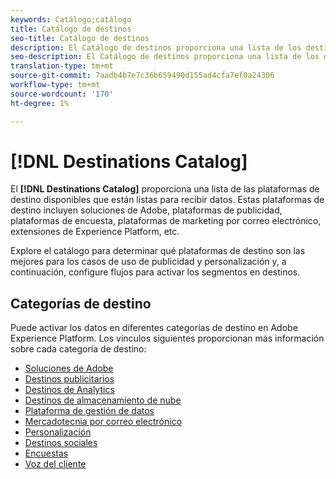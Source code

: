 ```yaml
---
keywords: Catálogo;catálogo
title: Catálogo de destinos
seo-title: Catálogo de destinos
description: El Catálogo de destinos proporciona una lista de los destinos disponibles que están listos para recibir datos. Estos destinos incluyen soluciones de Adobe, plataformas de publicidad, plataformas de encuesta, plataformas de marketing por correo electrónico, etc.
seo-description: El Catálogo de destinos proporciona una lista de los destinos disponibles que están listos para recibir datos. Estos destinos incluyen soluciones de Adobe, plataformas de publicidad, plataformas de encuesta, plataformas de marketing por correo electrónico, etc.
translation-type: tm+mt
source-git-commit: 7aadb4b7e7c36b659490d155ad4cfa7ef0a24306
workflow-type: tm+mt
source-wordcount: '170'
ht-degree: 1%

---
```



# [!DNL Destinations Catalog]

El **[!DNL Destinations Catalog]** proporciona una lista de las plataformas de destino disponibles que están listas para recibir datos. Estas plataformas de destino incluyen soluciones de Adobe, plataformas de publicidad, plataformas de encuesta, plataformas de marketing por correo electrónico, extensiones de Experience Platform, etc.

Explore el catálogo para determinar qué plataformas de destino son las mejores para los casos de uso de publicidad y personalización y, a continuación, configure flujos para activar los segmentos en destinos.

## Categorías de destino

Puede activar los datos en diferentes categorías de destino en Adobe Experience Platform. Los vínculos siguientes proporcionan más información sobre cada categoría de destino:

- [Soluciones de Adobe](./adobe/overview.md)
- [Destinos publicitarios](./advertising/overview.md)
- [Destinos de Analytics](./analytics/overview.md)
- [Destinos de almacenamiento de nube](./cloud-storage/overview.md)
- [Plataforma de gestión de datos](./data-management/overview.md)
- [Mercadotecnia por correo electrónico](./email-marketing/overview.md)
- [Personalización](./personalization/overview.md)
- [Destinos sociales](./social/overview.md)
- [Encuestas](./survey/overview.md)
- [Voz del cliente](./voice/overview.md)